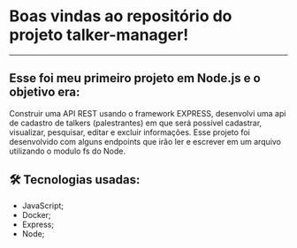 # Boas vindas ao repositório do projeto talker-manager!

---

## Esse foi meu primeiro projeto em Node.js e o objetivo era:

Construir uma API REST usando o framework EXPRESS, desenvolvi uma api de cadastro de talkers (palestrantes) em que será possível cadastrar, visualizar,
pesquisar, editar e excluir informações.
Esse projeto foi desenvolvido com alguns endpoints que irão ler e escrever em um arquivo utilizando o modulo fs do Node.


## 🛠 Tecnologias usadas:

* JavaScript;
* Docker;
* Express;
* Node;
